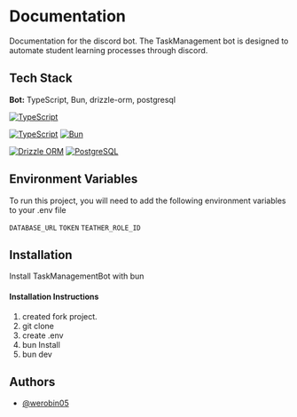 
# Documentation 

Documentation for the discord bot. The TaskManagement bot is designed to automate student learning processes through discord.


## Tech Stack

**Bot:** TypeScript, Bun, drizzle-orm, postgresql

[![TypeScript](https://img.shields.io/badge/TypeScript-3178C6?style=for-the-badge&logo=typescript&logoColor=white)](https://www.typescriptlang.org/)

[![TypeScript](https://img.shields.io/badge/TypeScript-3178C6?style=for-the-badge&logo=typescript&logoColor=white)](https://www.typescriptlang.org/)
[![Bun](https://img.shields.io/badge/Bun-%23000000?style=for-the-badge&logo=bun&logoColor=white)](https://bun.com/)

[![Drizzle ORM](https://img.shields.io/badge/Drizzle%20ORM-A0AF9D?style=for-the-badge&logo=drizzle&logoColor=white)](https://orm.drizzle.team/)
[![PostgreSQL](https://img.shields.io/badge/PostgreSQL-316192?style=for-the-badge&logo=postgresql&logoColor=white)](https://www.postgresql.org/)


## Environment Variables

To run this project, you will need to add the following environment variables to your .env file

`DATABASE_URL`
`TOKEN`
`TEATHER_ROLE_ID`


## Installation

Install TaskManagementBot with bun

#### Installation Instructions
1. created fork project.
2. git clone
3. create .env
4. bun Install
5. bun dev





    
## Authors

- [@werobin05](https://www.github.com/werobin05)

